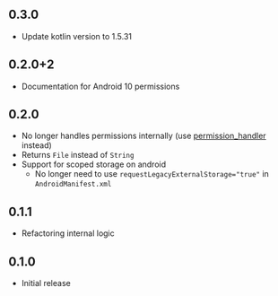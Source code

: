 ## 0.3.0

- Update kotlin version to 1.5.31

## 0.2.0+2

- Documentation for Android 10 permissions

## 0.2.0

- No longer handles permissions internally (use [permission_handler](https://pub.dev/packages/permission_handler) instead)
- Returns `File` instead of `String`
- Support for scoped storage on android
  - No longer need to use `requestLegacyExternalStorage="true"` in `AndroidManifest.xml`

## 0.1.1

- Refactoring internal logic

## 0.1.0

- Initial release
